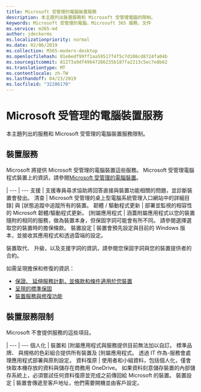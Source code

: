 ```yaml
---
title: Microsoft 受管理的電腦裝置服務
description: 本主題列出裝置服務和 Microsoft 受管理電腦的限制。
keywords: Microsoft 受管理的電腦，Microsoft 365 服務，文件
ms.service: m365-md
author: jdeckerms
ms.localizationpriority: normal
ms.date: 02/06/2019
ms.collection: M365-modern-desktop
ms.openlocfilehash: 01e6edf99ff1aa59517f4f5c7d106cd8724fa04b
ms.sourcegitcommit: 81273a9df49647286235b187fa2213c5ec7e8b62
ms.translationtype: MT
ms.contentlocale: zh-TW
ms.lasthandoff: 04/23/2019
ms.locfileid: "32286170"
---
```

# <a name="microsoft-managed-desktop-device-services"></a>Microsoft 受管理的電腦裝置服務

本主題列出的服務和 Microsoft 受管理的電腦裝置服務限制。

## <a name="device-services"></a>裝置服務

Microsoft 將提供 Microsoft 受管理的電腦裝置這些服務。 Microsoft 受管理電腦程式裝置上的資訊，請參閱[Microsoft 受管理的電腦裝置](device-list.md)。

 | 
 --- | ---
支援 | 支援專員尋求協助將回答直接與裝置功能相關的問題，並診斷裝置會發出。
清查 | Microsoft 受管理的桌上型電腦系統管理入口網站中的詳細目錄] 與 [狀態追蹤中追蹤所有的裝置。
韌體 / 驅動程式更新 | 部署並監視的相容性的 Microsoft 韌體/驅動程式更新。 
[附屬應用程式 | 涵蓋附屬應用程式以您的裝置隨附的相同的服務，做為裝置本身，但保固字詞可能會有所不同。 請參閱選擇選取您的裝置時的擔保條款。 
裝置設定    | 裝置會預先設定與目前的 Windows 版本，並接收其應用程式和透過雲端的設定。 

裝置取代、 升級，以及支援字詞的資訊，請參閱您保固字詞與您的裝置提供者的合約。

如需呈現擔保和修復的資訊：
- [保證、 延伸服務計劃，並條款和條件適用於您裝置](https://support.microsoft.com/help/4040687/info-about-warranties-extended-service-plans-and-terms-conditions)
- [呈現的標準保固](https://support.microsoft.com/help/4036296)
- [裝置服務與修復功能](https://support.microsoft.com/devices)

## <a name="device-service-limitations"></a>裝置服務限制

Microsoft 不會提供服務的這些項目。

 | 
 --- | ---
個人化 | 裝置和 [附屬應用程式與服務提供目前無法加以自訂。 標準品牌、 與規格的色彩組合提供所有裝置及 [附屬應用程式。 透過 IT 作為-服務會處理應用程式部署與原則設定。
資料復原 | 使用者和小組資料，包括個人化，僅會快取本機存放的資料與儲存在商務用 OneDrive。 如果資料刻意儲存裝置的內部儲存系統上，必須嘗試任何資料復原並完成之前傳回給 Microsoft 的裝置。
裝置設定 | 裝置會傳遞至客戶地址，他們需要開機並由客戶設定。
